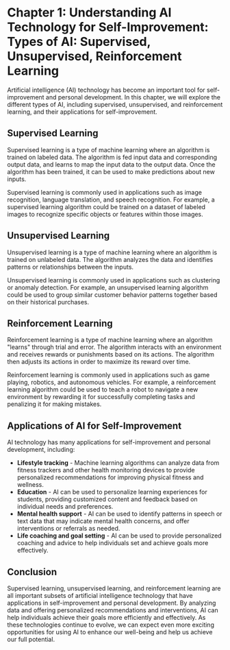 Chapter 1: Understanding AI Technology for Self-Improvement: Types of AI: Supervised, Unsupervised, Reinforcement Learning
==========================================================================================================================

Artificial intelligence (AI) technology has become an important tool for self-improvement and personal development. In this chapter, we will explore the different types of AI, including supervised, unsupervised, and reinforcement learning, and their applications for self-improvement.

Supervised Learning
-------------------

Supervised learning is a type of machine learning where an algorithm is trained on labeled data. The algorithm is fed input data and corresponding output data, and learns to map the input data to the output data. Once the algorithm has been trained, it can be used to make predictions about new inputs.

Supervised learning is commonly used in applications such as image recognition, language translation, and speech recognition. For example, a supervised learning algorithm could be trained on a dataset of labeled images to recognize specific objects or features within those images.

Unsupervised Learning
---------------------

Unsupervised learning is a type of machine learning where an algorithm is trained on unlabeled data. The algorithm analyzes the data and identifies patterns or relationships between the inputs.

Unsupervised learning is commonly used in applications such as clustering or anomaly detection. For example, an unsupervised learning algorithm could be used to group similar customer behavior patterns together based on their historical purchases.

Reinforcement Learning
----------------------

Reinforcement learning is a type of machine learning where an algorithm "learns" through trial and error. The algorithm interacts with an environment and receives rewards or punishments based on its actions. The algorithm then adjusts its actions in order to maximize its reward over time.

Reinforcement learning is commonly used in applications such as game playing, robotics, and autonomous vehicles. For example, a reinforcement learning algorithm could be used to teach a robot to navigate a new environment by rewarding it for successfully completing tasks and penalizing it for making mistakes.

Applications of AI for Self-Improvement
---------------------------------------

AI technology has many applications for self-improvement and personal development, including:

* **Lifestyle tracking** - Machine learning algorithms can analyze data from fitness trackers and other health monitoring devices to provide personalized recommendations for improving physical fitness and wellness.
* **Education** - AI can be used to personalize learning experiences for students, providing customized content and feedback based on individual needs and preferences.
* **Mental health support** - AI can be used to identify patterns in speech or text data that may indicate mental health concerns, and offer interventions or referrals as needed.
* **Life coaching and goal setting** - AI can be used to provide personalized coaching and advice to help individuals set and achieve goals more effectively.

Conclusion
----------

Supervised learning, unsupervised learning, and reinforcement learning are all important subsets of artificial intelligence technology that have applications in self-improvement and personal development. By analyzing data and offering personalized recommendations and interventions, AI can help individuals achieve their goals more efficiently and effectively. As these technologies continue to evolve, we can expect even more exciting opportunities for using AI to enhance our well-being and help us achieve our full potential.
